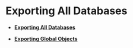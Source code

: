 # Exporting All Databases<a name="EN-US_TOPIC_0000001162579676"></a>

-   **[Exporting All Databases](exporting-all-databases-6.md)**  

-   **[Exporting Global Objects](exporting-global-objects.md)**  



